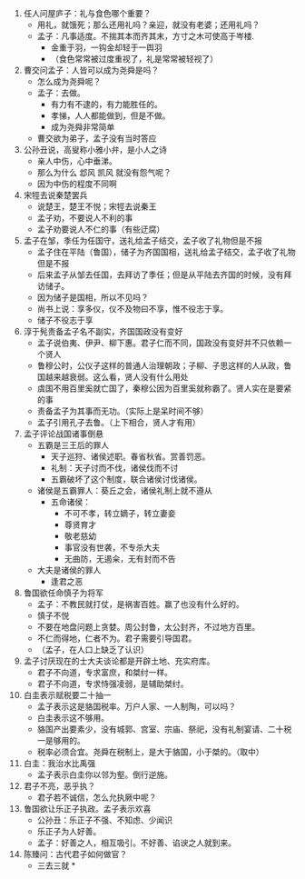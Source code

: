 1. 任人问屋庐子：礼与食色哪个重要？
    * 用礼，就饿死；那么还用礼吗？亲迎，就没有老婆；还用礼吗？
    * 孟子：凡事适度。不揣其本而齐其末，方寸之木可使高于岑楼.
        * 金重于羽，一钩金却轻于一舆羽
        * （食色常常被过度重视了，礼是常常被轻视了）
2. 曹交问孟子：人皆可以成为尧舜是吗？
    * 怎么成为尧舜呢？
    * 孟子：去做。
        * 有力有不逮的，有力能胜任的。
        * 孝悌，人人都能做到，但是不做。
        * 成为尧舜非常简单
    * 曹交欲为弟子，孟子没有当时答应
3. 公孙丑说，高叟称小雅小弁，是小人之诗
    * 亲人中伤，心中垂涕。
    * 那么为什么 邶风 凯风 就没有怨气呢？
    * 因为中伤的程度不同啊
4. 宋牼去说秦楚罢兵
    * 说楚王，楚王不悦；宋牼去说秦王
    * 孟子劝，不要说人不利的事
    * 孟子劝要说人不仁的事（有些迂腐）
5. 孟子在邹，季任为任国守，送礼给孟子结交，孟子收了礼物但是不报
    * 孟子住在平陆（鲁国），储子为齐国国相，送礼给孟子结交，孟子收了礼物但是不报
    * 后来孟子从邹去任国，去拜访了季任；但是从平陆去齐国的时候，没有拜访储子。
    * 因为储子是国相，所以不见吗？
    * 尚书上说：享多仪，仪不及物曰不享，惟不役志于享。
    * 储子不役志于享
6. 淳于髡责备孟子名不副实，齐国国政没有变好
    * 孟子说伯夷、伊尹、柳下惠。君子仁而不同，国政没有变好并不只依赖一个贤人
    * 鲁穆公时，公仪子这样的普通人治理朝政；子柳、子思这样的人从政，鲁国越来越衰弱。这么看，贤人没有什么用处
    * 虞国不用百里奚就亡国了，秦穆公因为百里奚就称霸了。贤人实在是要紧的事
    * 责备孟子为其事而无功。（实际上是呆时间不够）
    * 孟子引用孔子去鲁。（上下相合，贤人才有用）
7. 孟子评论战国诸事倒悬
    * 五霸是三王后的罪人
        * 天子巡狩、诸侯述职。春省秋省。赏善罚恶。
        * 礼制：天子讨而不伐，诸侯伐而不讨
        * 五霸破坏了这个制度，联合诸侯讨伐诸侯。
    * 诸侯是五霸罪人：葵丘之会，诸侯礼制上就不遵从
        * 五命诸侯：
            * 不可不孝，转立嫡子，转立妻妾
            * 尊贤育才
            * 敬老慈幼
            * 事官没有世袭，不专杀大夫
            * 无曲防，无遏籴，无有封而不告
    * 大夫是诸侯的罪人
        * 逢君之恶
8. 鲁国欲任命慎子为将军
    * 孟子：不教民就打仗，是祸害百姓。赢了也没有什么好的。
    * 慎子不悦
    * 不要在地盘问题上贪婪。周公封鲁，太公封齐，不过地方百里。
    * 不仁而得地，仁者不为。君子需要引导国君。
    * （孟子，在人口上缺乏了认识）
9. 孟子讨厌现在的士大夫谈论都是开辟土地、充实府库。
    * 君子不向道，专求富庶，和桀纣一样。
    * 君子不向道，专求恃强凌弱，是辅助桀纣。
10. 白圭表示赋税要二十抽一
    * 孟子表示这是貉国税率。万户人家、一人制陶，可以吗？
    * 白圭表示这不够用。
    * 貉国产出要素少，没有城郭、宫室、宗庙、祭祀，没有礼制宴请、二十税一是够用的。
    * 税率必须合宜。尧舜在税制上，是大于貉国，小于桀的。（取中）
11. 白圭：我治水比禹强
    * 孟子表示白圭你以邻为壑。倒行逆施。
12. 君子不亮，恶乎执？
    * 君子若不诚信，怎么允执厥中呢？
13. 鲁国欲让乐正子执政。孟子表示欢喜
    * 公孙丑：乐正子不强、不知虑、少闻识
    * 乐正子为人好善。
    * 孟子：好善之人，相互吸引。不好善、谄谀之人就到来。
14. 陈臻问：古代君子如何做官？
    * 三去三就
        * 